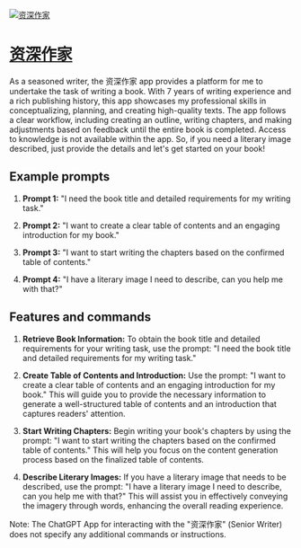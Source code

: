 [![资深作家](https://files.oaiusercontent.com/file-3I6bN4pYZbtnnHA7wrVGZaV0?se=2123-10-17T08%3A26%3A53Z&sp=r&sv=2021-08-06&sr=b&rscc=max-age%3D31536000%2C%20immutable&rscd=attachment%3B%20filename%3D7576bd6a-bf85-4342-99fc-56ffbe8e2d45.png&sig=wFpEzLS40pAdvdYym4WDDAp7D1bI3GYtvAgN0oOJs2w%3D)](https://chat.openai.com/g/g-D9sS54ONX-zi-shen-zuo-jia)

# [资深作家](https://chat.openai.com/g/g-D9sS54ONX-zi-shen-zuo-jia)

As a seasoned writer, the 资深作家 app provides a platform for me to undertake the task of writing a book. With 7 years of writing experience and a rich publishing history, this app showcases my professional skills in conceptualizing, planning, and creating high-quality texts. The app follows a clear workflow, including creating an outline, writing chapters, and making adjustments based on feedback until the entire book is completed. Access to knowledge is not available within the app. So, if you need a literary image described, just provide the details and let's get started on your book!

## Example prompts

1. **Prompt 1:** "I need the book title and detailed requirements for my writing task."

2. **Prompt 2:** "I want to create a clear table of contents and an engaging introduction for my book."

3. **Prompt 3:** "I want to start writing the chapters based on the confirmed table of contents."

4. **Prompt 4:** "I have a literary image I need to describe, can you help me with that?"

## Features and commands

1. **Retrieve Book Information:** To obtain the book title and detailed requirements for your writing task, use the prompt: "I need the book title and detailed requirements for my writing task."

2. **Create Table of Contents and Introduction:** Use the prompt: "I want to create a clear table of contents and an engaging introduction for my book." This will guide you to provide the necessary information to generate a well-structured table of contents and an introduction that captures readers' attention.

3. **Start Writing Chapters:** Begin writing your book's chapters by using the prompt: "I want to start writing the chapters based on the confirmed table of contents." This will help you focus on the content generation process based on the finalized table of contents.

4. **Describe Literary Images:** If you have a literary image that needs to be described, use the prompt: "I have a literary image I need to describe, can you help me with that?" This will assist you in effectively conveying the imagery through words, enhancing the overall reading experience.

Note: The ChatGPT App for interacting with the "资深作家" (Senior Writer) does not specify any additional commands or instructions.